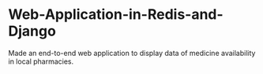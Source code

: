 # Web-Application-in-Redis-and-Django
Made an end-to-end web application to display data of medicine availability in local pharmacies.
